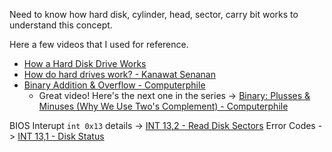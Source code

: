 Need to know how hard disk, cylinder, head, sector, carry bit works to understand this concept.

Here a few videos that I used for reference. 

- [How a Hard Disk Drive Works](https://youtu.be/NtPc0jI21i0?si=T9opIv2Rcg6NMZ1J)
- [How do hard drives work? - Kanawat Senanan](https://youtu.be/wteUW2sL7bc?si=LZkua9ck8PNRKiDL)
- [Binary Addition & Overflow - Computerphile](https://youtu.be/WN8i5cwjkSE?si=Mm2XzLUqLmupiIlg)
  - Great video! Here's the next one in the series -> [Binary: Plusses & Minuses (Why We Use Two's Complement) - Computerphile](https://youtu.be/lKTsv6iVxV4?si=VVPdxfUZZRWlxgTN)


BIOS Interupt `int 0x13` details -> [INT 13,2 - Read Disk Sectors](https://stanislavs.org/helppc/int_13-2.html)
Error Codes -> [INT 13,1 - Disk Status](https://stanislavs.org/helppc/int_13-1.html)
